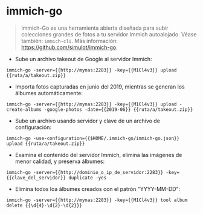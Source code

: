 # immich-go

> Immich-Go es una herramienta abierta diseñada para subir colecciones grandes de fotos a tu servidor Immich autoalojado.
> Véase también: `immich-cli`.
> Más información: <https://github.com/simulot/immich-go>.

- Sube un archivo takeout de Google al servidor Immich:

`immich-go -server={{http://mynas:2283}} -key={{M1Cl4v3}} upload {{ruta/a/takeout.zip}}`

- Importa fotos capturadas en junio del 2019, mientras se generan los álbumes automáticamente:

`immich-go -server={{http://mynas:2283}} -key={{M1Cl4v3}} upload -create-albums -google-photos -date={{2019-06}} {{ruta/a/takeout.zip}}`

- Sube un archivo usando servidor y clave de un archivo de configuración:

`immich-go -use-configuration={{$HOME/.immich-go/immich-go.json}} upload {{ruta/a/takeout.zip}}`

- Examina el contenido del servidor Immich, elimina las imágenes de menor calidad, y preserva álbumes:

`immich-go -server={{http://dominio_o_ip_de_servidor:2283}} -key={{clave_del_servidor}} duplicate -yes`

- Elimina todos loa álbumes creados con el patrón "YYYY-MM-DD":

`immich-go -server={{http://mynas:2283}} -key={{M1Cl4v3}} tool album delete {{\d{4}-\d{2}-\d{2}}}`
